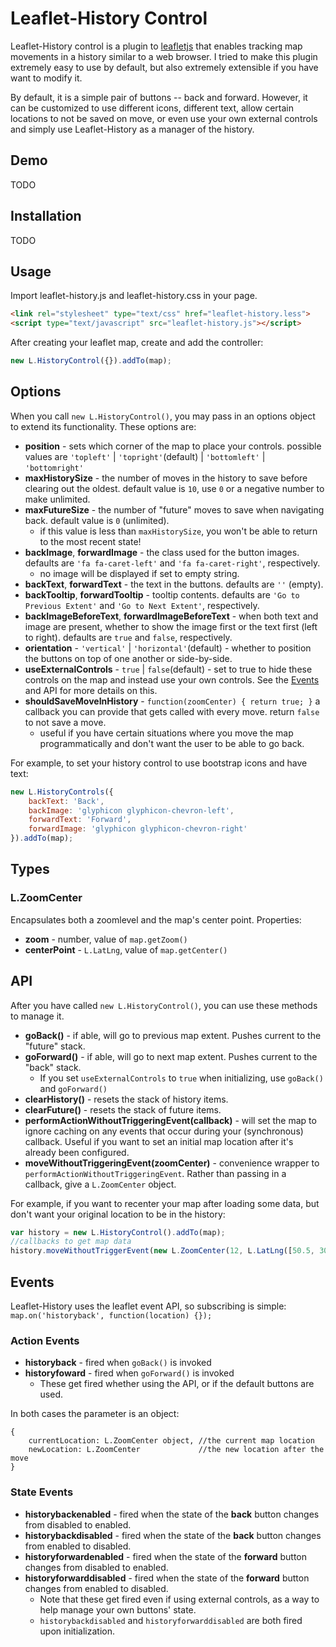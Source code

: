 Leaflet-History Control
==

Leaflet-History control is a plugin to [leafletjs](http://leafletjs.com) that enables tracking map movements in a history similar to a web browser. I tried to make this plugin extremely easy to use by default, but also extremely extensible if you have want to modify it.

By default, it is a simple pair of buttons -- back and forward. However, it can be customized to use different icons, different text, allow certain locations to not be saved on move, or even use your own external controls and simply use Leaflet-History as a manager of the history.

Demo
--
TODO

Installation
--
TODO

Usage
--
Import leaflet-history.js and leaflet-history.css in your page.
```html
<link rel="stylesheet" type="text/css" href="leaflet-history.less">
<script type="text/javascript" src="leaflet-history.js"></script>
```
After creating your leaflet map, create and add the controller:

```javascript
new L.HistoryControl({}).addTo(map);
```
Options
--

When you call `new L.HistoryControl()`, you may pass in an options object to extend its functionality. These options are:

* **position** - sets which corner of the map to place your controls. possible values are  `'topleft'` | `'topright'`(default) | `'bottomleft'` | `'bottomright'`
* **maxHistorySize** - the number of moves in the history to save before clearing out the oldest. default value is `10`, use `0` or a negative number to make unlimited.
* **maxFutureSize** - the number of "future" moves to save when navigating back. default value is `0` (unlimited).
  * if this value is less than `maxHistorySize`, you won't be able to return to the most recent state!
* **backImage**, **forwardImage** - the class used for the button images. defaults are `'fa fa-caret-left'` and `'fa fa-caret-right'`, respectively.
  * no image will be displayed if set to empty string.
* **backText**, **forwardText** - the text in the buttons. defaults are `''` (empty).
* **backTooltip**, **forwardTooltip** - tooltip contents. defaults are `'Go to Previous Extent'` and `'Go to Next Extent'`, respectively.
* **backImageBeforeText**, **forwardImageBeforeText** - when both text and image are present, whether to show the image first or the text first (left to right). defaults are `true` and `false`, respectively.
* **orientation** - `'vertical'` | `'horizontal'`(default) - whether to position the buttons on top of one another or side-by-side.
* **useExternalControls** - `true` | `false`(default) - set to true to hide these controls on the map and instead use your own controls. See the [Events](#Events) and API for more details on this.
* **shouldSaveMoveInHistory** - `function(zoomCenter) { return true; }` a callback you can provide that gets called with every move. return `false` to not save a move.
  * useful if you have certain situations where you move the map programmatically and don't want the user to be able to go back.

For example, to set your history control to use bootstrap icons and have text:
```javascript
new L.HistoryControls({
    backText: 'Back',
    backImage: 'glyphicon glyphicon-chevron-left',
    forwardText: 'Forward',
    forwardImage: 'glyphicon glyphicon-chevron-right'
}).addTo(map);
```

Types
--
### L.ZoomCenter
Encapsulates both a zoomlevel and the map's center point. Properties:

* **zoom** - number, value of `map.getZoom()`
* **centerPoint** - `L.LatLng`, value of `map.getCenter()`

API
--
After you have called `new L.HistoryControl()`, you can use these methods to manage it.

* **goBack()** - if able, will go to previous map extent. Pushes current to the "future" stack.
* **goForward()** - if able, will go to next map extent. Pushes current to the "back" stack.
  * If you set `useExternalControls` to `true` when initializing, use `goBack()` and `goForward()`
* **clearHistory()** - resets the stack of history items.
* **clearFuture()** - resets the stack of future items.
* **performActionWithoutTriggeringEvent(callback)** - will set the map to ignore caching on any events that occur during your (synchronous) callback. Useful if you want to set an initial map location after it's already been configured.
* **moveWithoutTriggeringEvent(zoomCenter)** - convenience wrapper to `performActionWithoutTriggeringEvent`. Rather than passing in a callback, give a `L.ZoomCenter` object.

For example, if you want to recenter your map after loading some data, but don't want your original location to be in the history:
```javascript
var history = new L.HistoryControl().addTo(map);
//callbacks to get map data
history.moveWithoutTriggerEvent(new L.ZoomCenter(12, L.LatLng([50.5, 30.5])));
```

Events
--
Leaflet-History uses the leaflet event API, so subscribing is simple: `map.on('historyback', function(location) {});`
### Action Events
* **historyback** - fired when `goBack()` is invoked
* **historyfoward** - fired when `goForward()` is invoked
  * These get fired whether using the API, or if the default buttons are used.

In both cases the parameter is an object:
```
{
    currentLocation: L.ZoomCenter object, //the current map location
    newLocation: L.ZoomCenter             //the new location after the move
}
```

### State Events
* **historybackenabled** - fired when the state of the **back** button changes from disabled to enabled.
* **historybackdisabled** - fired when the state of the **back** button changes from enabled to disabled.
* **historyforwardenabled** - fired when the state of the **forward** button changes from disabled to enabled.
* **historyforwarddisabled** - fired when the state of the **forward** button changes from enabled to disabled.
  * Note that these get fired even if using external controls, as a way to help manage your own buttons' state.
  * `historybackdisabled` and `historyforwarddisabled` are both fired upon initialization.